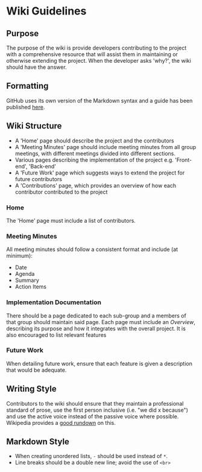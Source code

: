# Wiki Guidelines

## Purpose
The purpose of the wiki is provide developers contributing to the project with a comprehensive resource that will assist them in maintaining or otherwise extending the project. When the developer asks 'why?', the wiki should have the answer.

## Formatting
GitHub uses its own version of the Markdown syntax and a guide has been published [here](https://guides.github.com/features/mastering-markdown/).

## Wiki Structure
* A 'Home' page should describe the project and the contributors
* A 'Meeting Minutes' page should include meeting minutes from all group meetings, with different meetings divided into different sections.
* Various pages describing the implementation of the project e.g. 'Front-end', 'Back-end'
* A 'Future Work' page which suggests ways to extend the project for future contributors
* A 'Contributions' page, which provides an overview of how each contributor contributed to the project 
<!-- Waiting on clarification from Kelly on best way to handle listing contributions -->

### Home
The 'Home' page must include a list of contributors.
<!-- It may also provide an overview of the wiki, but this should be handled by meaningful page names -->

### Meeting Minutes
All meeting minutes should follow a consistent format and include (at minimum):
* Date
* Agenda
* Summary
* Action Items

### Implementation Documentation
There should be a page dedicated to each sub-group and a members of that group should maintain said page. Each page must include an *Overview*, describing its purpose and how it integrates with the overall project. It is also encouraged to list relevant features

### Future Work
When detailing future work, ensure that each feature is given a description that would be adequate.
<!-- Not sure about this one, maybe define a format with name, purpose, description, etc. -->

## Writing Style
Contributors to the wiki should ensure that they maintain a professional standard of prose, use the first person inclusive (i.e. "we did x because") and use the active voice instead of the passive voice where possible. Wikipedia provides a [good rundown](https://en.wikipedia.org/wiki/Writing_style) on this.

## Markdown Style
- When creating unordered lists, `-` should be used instead of `*`.
- Line breaks should be a double new line; avoid the use of `<br>`
